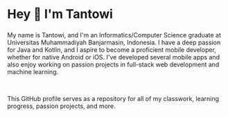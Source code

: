 <h1 align="left">Hey 👋 I'm Tantowi</h1>

###

<p align="left">My name is Tantowi, and I'm an Informatics/Computer Science graduate at Universitas Muhammadiyah Banjarmasin, Indonesia. I have a deep passion for Java and Kotlin, and I aspire to become a proficient mobile developer, whether for native Android or iOS. I've developed several mobile apps and also enjoy working on passion projects in full-stack web development and machine learning.</p>
<br>
<p align="left">This GitHub profile serves as a repository for all of my classwork, learning progress, passion projects, and more.</p>
